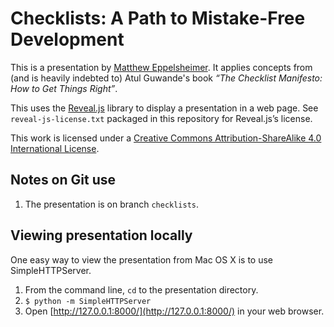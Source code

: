 # Checklists: A Path to Mistake-Free Development

This is a presentation by [Matthew Eppelsheimer](http://mattheweppelsheimer.com). It applies concepts from (and is heavily indebted to) Atul Guwande's book _&ldquo;The Checklist Manifesto: How to Get Things Right&rdquo;_.

This uses the [Reveal.js](http://lab.hakim.se/reveal-js/#/) library to display a presentation in a web page. See `reveal-js-license.txt` packaged in this repository for Reveal.js&rsquo;s license.

This work is licensed under a [Creative Commons Attribution-ShareAlike 4.0 International License](https://creativecommons.org/licenses/by-sa/4.0/).

## Notes on Git use

1. The presentation is on branch `checklists`.

## Viewing presentation locally

One easy way to view the presentation from Mac OS X is to use SimpleHTTPServer.

 1. From the command line, `cd` to the presentation directory.
 2. `$ python -m SimpleHTTPServer`
 3. Open [http://127.0.0.1:8000/](http://127.0.0.1:8000/) in your web browser.
